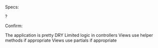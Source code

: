 Specs:

<!-- Using Ruby on Rails for the project -->
<!-- Include at least one has_many relationship (x has_many y; e.g. User has_many Recipes) -->
<!-- Include at least one belongs_to relationship (x belongs_to y; e.g. Post belongs_to User) -->
<!-- Include at least two has_many through relationships (x has_many y through z; e.g. Recipe has_many Items through Ingredients) -->
<!-- Include at least one many-to-many relationship (x has_many y through z, y has_many x through z; e.g. Recipe has_many Items through Ingredients, Item has_many Recipes through Ingredients) -->
<!-- The "through" part of the has_many through includes at least one user submittable attribute, that is to say, some attribute other than its foreign keys that can be submitted by the app's user (attribute_name e.g. ingredients.quantity) -->
<!-- Include reasonable validations for simple model objects (list of model objects with validations e.g. User, Recipe, Ingredient, Item) -->
<!-- Include a class level ActiveRecord scope method (model object & class method name and URL to see the working feature e.g. User.most_recipes URL: /users/most_recipes) most answered question? -->
<!-- Include signup (how e.g. Devise) -->
<!-- Include login (how e.g. Devise) -->
<!-- Include logout (how e.g. Devise) -->
<!-- Include third party signup/login (how e.g. Devise/OmniAuth) -->
<!-- Include nested resource show or index (URL e.g. users/2/recipes) -->
<!-- Include nested resource "new" form (URL e.g. recipes/1/ingredients/new) -->?
Confirm:

The application is pretty DRY
Limited logic in controllers
Views use helper methods if appropriate
Views use partials if appropriate